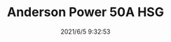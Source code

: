 ﻿---
layout: post 
title: Anderson Power 50A HSG
tags: ANDERSON
categories: housing-terminal
overview: 
series: 
part_number: 0530-1
thumb_img: 
small_img: static/202106/530-20210605.jpg
date: 2021/6/5 9:32:53
---



